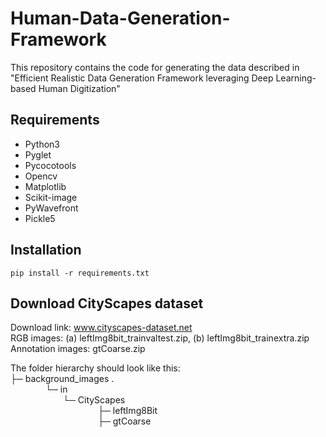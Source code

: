 # Human-Data-Generation-Framework
This repository contains the code for generating the data described in "Efficient Realistic Data Generation Framework leveraging Deep Learning-based Human Digitization"

## Requirements
* Python3
* Pyglet
* Pycocotools
* Opencv
* Matplotlib
* Scikit-image
* PyWavefront
* Pickle5


## Installation
```
pip install -r requirements.txt
```

## Download CityScapes dataset

Download link: www.cityscapes-dataset.net <br />
RGB images: (a) leftImg8bit_trainvaltest.zip,  (b) leftImg8bit_trainextra.zip <br />
Annotation images: gtCoarse.zip <br />

The folder hierarchy should look like this: <br />
├─ background_images . <br />
    └─ in <br />
      └─ CityScapes <br />
          ├─ leftImg8Bit <br />
          ├─ gtCoarse <br />
        
        
